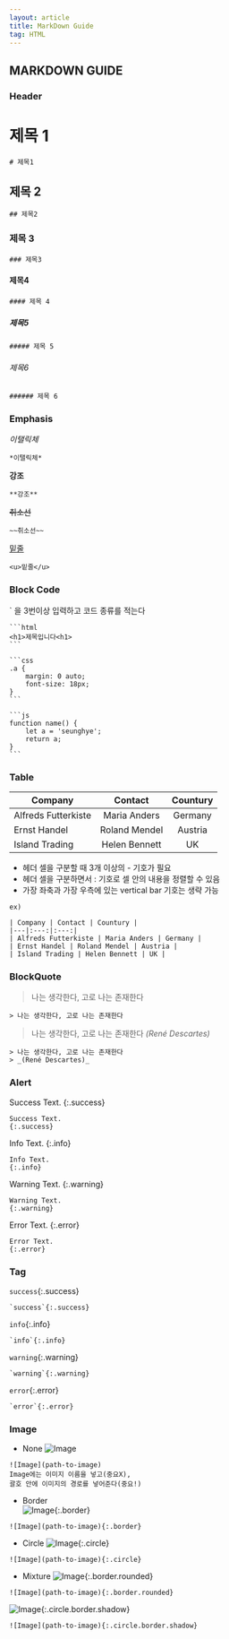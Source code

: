 ```yaml
---
layout: article
title: MarkDown Guide
tag: HTML
---
```

## MARKDOWN GUIDE

### Header

# 제목 1
```
# 제목1
```
## 제목 2
```
## 제목2
```
### 제목 3
```
### 제목3
```
#### 제목4
```
#### 제목 4
```
##### 제목5
```
##### 제목 5
```
###### 제목6
```
###### 제목 6
```

### Emphasis

*이탤릭체*
```
*이탤릭체*
```

**강조**
```
**강조**
```

~~취소선~~
```
~~취소선~~
```

<u>밑줄</u>

```
<u>밑줄</u>
```

### Block Code
` 을 3번이상 입력하고 코드 종류를 적는다

````
```html
<h1>제목입니다<h1>
```
````

````
```css
.a {
    margin: 0 auto;
    font-size: 18px;
}
```
````

````
```js
function name() {
    let a = 'seunghye';
    return a;
}
```
````
### Table

| Company | Contact | Countury |
|---|:---:|:---:|
|Alfreds Futterkiste|Maria Anders|Germany|
|Ernst Handel|Roland Mendel|Austria|
|Island Trading|Helen Bennett|UK|

- 헤더 셀을 구분할 때 3개 이상의 - 기호가 필요  
- 헤더 셀을 구분하면서 : 기호로 셀 안의 내용을 정렬할 수 있음  
- 가장 좌축과 가장 우측에 있는 vertical bar 기호는 생략 가능

```
ex)

| Company | Contact | Countury |
|---|:---:|:---:|
| Alfreds Futterkiste | Maria Anders | Germany |
| Ernst Handel | Roland Mendel | Austria |
| Island Trading | Helen Bennett | UK |
```

### BlockQuote
> 나는 생각한다, 고로 나는 존재한다

```
> 나는 생각한다, 고로 나는 존재한다
```

> 나는 생각한다, 고로 나는 존재한다
> _(René Descartes)_

```
> 나는 생각한다, 고로 나는 존재한다
> _(René Descartes)_
```

### Alert

Success Text.
{:.success}

```
Success Text.
{:.success}
```

Info Text.
{:.info}

```
Info Text.
{:.info}
```
Warning Text.
{:.warning}

```
Warning Text.
{:.warning}
```

Error Text.
{:.error}

```
Error Text.
{:.error}
```

### Tag

`success`{:.success}

```
`success`{:.success}
```

`info`{:.info}

```
`info`{:.info}
```

`warning`{:.warning}

```
`warning`{:.warning}
```

`error`{:.error}

```
`error`{:.error}
```

### Image

* None
![Image](https://cdn.pixabay.com/photo/2020/01/29/21/57/cat-4803841_1280.jpg)
```
![Image](path-to-image)
Image에는 이미지 이름을 넣고(중요X),
괄호 안에 이미지의 경로를 넣어준다(중요!)
```

* Border  
![Image](https://cdn.pixabay.com/photo/2020/01/29/21/57/cat-4803841_1280.jpg){:.border}
```
![Image](path-to-image){:.border}
```

* Circle
![Image](https://cdn.pixabay.com/photo/2020/01/29/21/57/cat-4803841_1280.jpg){:.circle}
```
![Image](path-to-image){:.circle}
```

* Mixture
![Image](https://cdn.pixabay.com/photo/2020/01/29/21/57/cat-4803841_1280.jpg){:.border.rounded}
```
![Image](path-to-image){:.border.rounded}
```
![Image](https://cdn.pixabay.com/photo/2020/01/29/21/57/cat-4803841_1280.jpg){:.circle.border.shadow}
```
![Image](path-to-image){:.circle.border.shadow}
```